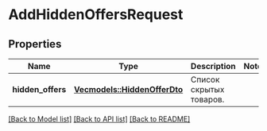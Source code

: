 # AddHiddenOffersRequest

## Properties

Name | Type | Description | Notes
------------ | ------------- | ------------- | -------------
**hidden_offers** | [**Vec<models::HiddenOfferDto>**](HiddenOfferDTO.md) | Список скрытых товаров.  | 

[[Back to Model list]](../README.md#documentation-for-models) [[Back to API list]](../README.md#documentation-for-api-endpoints) [[Back to README]](../README.md)


